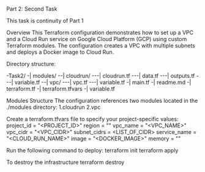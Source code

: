 Part 2: Second Task

This task is continuity of Part 1

Overview
This Terraform configuration demonstrates how to set up a VPC and a Cloud Run service on Google Cloud Platform (GCP) using custom Terraform modules. The configuration creates a VPC with multiple subnets and deploys a Docker image to Cloud Run.

Directory structure:

-Task2/
-| modules/
--| cloudrun/
---| cloudrun.tf
---| data.tf
---| outputs.tf
---| variable.tf
--| vpc/
---| vpc.tf
---| variable.tf
-| main.tf
-| readme.md
-| terraform.tf
-| terraform.tfvars
-| variable.tf

Modules Structure
The configuration references two modules located in the ./modules directory:
1.cloudrun
2.vpc

Create a terraform.tfvars file to specify your project-specific values:
project_id   = "<PROJECT_ID>"
region       = "<REGION>"
vpc_name     = "<VPC_NAME>"
vpc_cidr     = "<VPC_CIDR>"
subnet_cidrs = <LIST_OF_CIDR>
service_name = "<CLOUD_RUN_NAME>"
image        = "<DOCKER_IMAGE>"
memory       = "<MEMORY>"

Run the following command to deploy:
 terraform init
 terraform apply
 

To destroy the infrastructure
 terraform destroy
